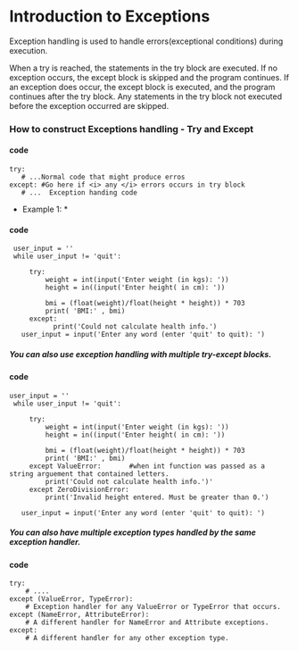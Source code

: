 # Introduction to Exceptions

Exception handling is used to handle errors(exceptional conditions) during execution.

When a try is reached, the statements in the try block are executed. If no exception occurs, the except block is skipped and the program continues. If an exception does occur, the except block is executed, and the program continues after the try block. Any statements in the try block not executed before the exception occurred are skipped.

### How to construct Exceptions handling - Try and Except
#### code 
    try:
       # ...Normal code that might produce erros
    except: #Go here if <i> any </i> errors occurs in try block
       # ...  Exception handing code
 * Example 1: *
 #### code
     user_input = ''
     while user_input != 'quit':
     
         try:
             weight = int(input('Enter weight (in kgs): '))
             height = in((input('Enter height( in cm): '))
             
             bmi = (float(weight)/float(height * height)) * 703
             print( 'BMI:' , bmi)
         except:
               print('Could not calculate health info.')
       user_input = input('Enter any word (enter 'quit' to quit): ')
 
##### You can also use exception handling with multiple try-except blocks.
#### code
    user_input = ''
     while user_input != 'quit':
     
         try:
             weight = int(input('Enter weight (in kgs): '))
             height = in((input('Enter height( in cm): '))
             
             bmi = (float(weight)/float(height * height)) * 703
             print( 'BMI:' , bmi)
         except ValueError:       #when int function was passed as a string arguement that contained letters.
             print('Could not calculate health info.')'
         except ZeroDivisionError:
             print('Invalid height entered. Must be greater than 0.')
             
       user_input = input('Enter any word (enter 'quit' to quit): ')
       
##### You can also have multiple exception types handled by the same exception handler.
#### code
    try:
        # ....
    except (ValueError, TypeError):
        # Exception handler for any ValueError or TypeError that occurs.
    except (NameError, AttributeError):
        # A different handler for NameError and Attribute exceptions.
    except:
        # A different handler for any other exception type. 
